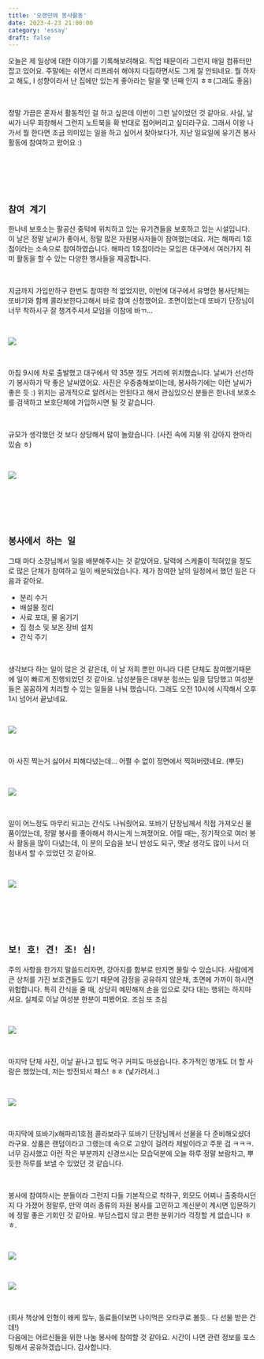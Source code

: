 ```yaml
---
title: '오랜만에 봉사활동'
date: 2023-4-23 21:00:00
category: 'essay'
draft: false
---
```


오늘은 제 일상에 대한 이야기를 기록해보려해요. 직업 때문이라 그런지 매일 컴퓨터만 잡고 있어요. 주말에는 쉬면서 리프레쉬 해야지 다짐하면서도 그게 잘 안되네요. 뭘 하자고 해도, I 성향이라서 난 집에만 있는게 좋아라는 말을 몇 년째 인지 ㅎㅎ(그래도 좋음)

</br>

정말 가끔은 혼자서 활동적인 걸 하고 싶은데 이번이 그런 날이었던 것 같아요. 사실, 날씨가 너무 화창해서 그런지 노트북을 확 반대로 접어버리고 싶더라구요. 그래서 이왕 나가서 뭘 한다면 조금 의미있는 일을 하고 싶어서 찾아보다가, 지난 일요일에 유기견 봉사활동에 참여하고 왔어요 :)

</br>
</br>
</br>
</br>

## <strong>`참여 계기`</strong><br/>

한나네 보호소는 팔공산 중턱에 위치하고 있는 유기견들을 보호하고 있는 시설입니다. 이 날은 정말 날씨가 좋아서, 정말 많은 자원봉사자들이 참여했는데요. 저는 해파리 1호점이라는 소속으로 참여하였습니다. 해파리 1호점이라는 모임은 대구에서 여러가지 취미 활동을 할 수 있는 다양한 행사들을 제공합니다.

</br>

지금까지 가입만하구 한번도 참여한 적 없었지만, 이번에 대구에서 유명한 봉사단체는 또바기와 함께 콜라보한다고해서 바로 참여 신청했어요. 초면이었는데 또바기 단장님이 너무 착하시구 잘 챙겨주셔서 모임을 이참에 바ㄲ...

</br>

![](./image/sunday_volunteer_work/002.jpeg)

</br>

아침 9시에 차로 출발했고 대구에서 약 35분 정도 거리에 위치했습니다. 날씨가 선선하기 봉사하기 딱 좋은 날씨였어요. 사진은 우중충해보이는데, 봉사하기에는 이런 날씨가 좋은 듯 :) 위치는 공개적으로 알려서는 안된다고 해서 관심있으신 분들은 한나네 보호소를 검색하고 보호단체에 가입하시면 될 것 같습니다.

</br>

규모가 생각했던 것 보다 상당해서 많이 놀랐습니다. (사진 속에 지붕 위 강아지 한마리 있슴 ㅎ)

</br>

![](./image/sunday_volunteer_work/001.jpeg)

</br>
</br>
</br>
</br>

## <strong>`봉사에서 하는 일`</strong><br/>

그때 마다 소장님께서 일을 배분해주시는 것 같았어요. 달력에 스케줄이 적혀있을 정도로 많은 단체가 참여하고 일이 배분되었습니다. 제가 참여한 날의 일정에서 했던 일은 다음과 같아요.

- 분리 수거
- 배설물 정리
- 사료 포대, 물 옴기기
- 집 청소 및 보온 장비 설치
- 간식 주기

</br>

생각보다 하는 일이 많은 것 같은데, 이 날 저희 뿐만 아니라 다른 단체도 참여했기때문에 일이 빠르게 진행되었던 것 같아요. 남성분들은 대부분 힘쓰는 일을 담당했고 여성분들은 꼼꼼하게 처리할 수 있는 일들을 나눠 했습니다. 그래도 오전 10시에 시작해서 오후 1시 넘어서 끝났네요.

</br>

![](./image/sunday_volunteer_work/006.jpeg)

</br>

아 사진 찍는거 싫어서 피해다녔는데... 어쩔 수 없이 정면에서 찍혀버렸네요. (뿌듯)

</br>

![](./image/sunday_volunteer_work/008.jpeg)

</br>

일이 어느정도 마무리 되고는 간식도 나눠줬어요. 또바기 단장님께서 직접 가져오신 물품이었는데, 정말 봉사를 좋아해서 하시는게 느껴졌어요. 어릴 때는, 정기적으로 여러 봉사 활동을 많이 다녔는데, 이 분의 모습을 보니 반성도 되구, 옛날 생각도 많이 나서 더 힘내서 할 수 있었던 것 같아요.

</br>

![](./image/sunday_volunteer_work/003.jpeg)

</br>
</br>
</br>
</br>

## <strong>`보! 호! 견! 조! 심!`</strong><br/>

주의 사항을 한가지 말씀드리자면, 강아지를 함부로 만지면 물릴 수 있습니다. 사람에게 큰 상처를 가진 보호견들도 있기 때문에 감정을 공유하지 않은채, 초면에 가까이 하시면 위험합니다. 특히 간식을 줄 때, 상당히 예민해져 손을 입으로 갖다 대는 행위는 하지마셔요. 실제로 이날 여성분 한분이 피봤어요. 조심 또 조심

</br>

![](./image/sunday_volunteer_work/004.jpeg)

</br>

마지막 단체 사진, 이날 끝나고 밥도 먹구 커피도 마셨습니다. 추가적인 벙개도 더 할 사람은 했었는데, 저는 방전되서 패스! ㅎㅎ (낯가려서..)

</br>

![](./image/sunday_volunteer_work/005.jpeg)

</br>

마지막에 또바기x해파리1호점 콜라보라구 또바기 단장님께서 선물을 다 준비해오셨더라구요. 상품은 랜덤이라고 그랬는데 속으로 고양이 걸려라 제발이라고 주문 검 ㅋㅋㅋ. 너무 감사했고 이런 작은 부분까지 신경쓰시는 모습덕분에 오늘 하루 정말 보람차고, 뿌듯한 하루를 보낼 수 있었던 것 같습니다.

</br>

봉사에 참여하시는 분들이라 그런지 다들 기본적으로 착하구, 외모도 어찌나 출중하시던지 다 가졌어 정말루, 만약 여러 종류의 자원 봉사를 고민하고 계신분이 계시면 입문하기에 정말 좋은 기회인 것 같아요. 부담스럽지 않고 편한 분위기라 걱정할 게 없습니다 ㅎㅎ.

</br>

![](./image/sunday_volunteer_work/007.jpeg)

</br>

![](./image/sunday_volunteer_work/009.jpeg)

</br>

(회사 책상에 인형이 왜케 많누, 동료들이보면 나이먹은 오타쿠로 볼듯.. 다 선물 받은 건데!) </br>
다음에는 어르신들을 위한 나눔 봉사에 참여할 것 같아요. 시간이 나면 관련 정보를 포스팅해서 공유하겠습니다. 감사합니다.
